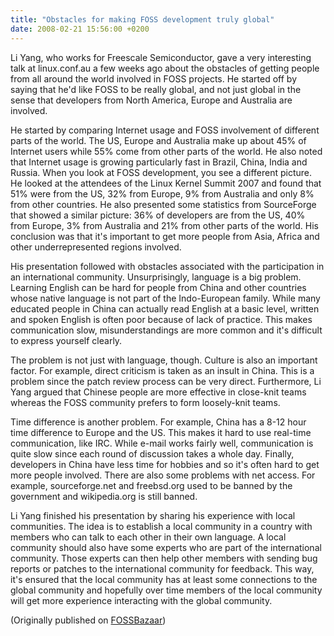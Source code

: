 ```yaml
---
title: "Obstacles for making FOSS development truly global"
date: 2008-02-21 15:56:00 +0200
---
```


Li Yang, who works for Freescale Semiconductor, gave a very interesting
talk at linux.conf.au a few weeks ago about the obstacles of getting people
from all around the world involved in FOSS projects.  He started off by
saying that he'd like FOSS to be really global, and not just global in the
sense that developers from North America, Europe and Australia are
involved.

He started by comparing Internet usage and FOSS involvement of different
parts of the world.  The US, Europe and Australia make up about 45% of
Internet users while 55% come from other parts of the world.  He also noted
that Internet usage is growing particularly fast in Brazil, China, India
and Russia.  When you look at FOSS development, you see a different
picture.  He looked at the attendees of the Linux Kernel Summit 2007 and
found that 51% were from the US, 32% from Europe, 9% from Australia and
only 8% from other countries.  He also presented some statistics from
SourceForge that showed a similar picture: 36% of developers are from the
US, 40% from Europe, 3% from Australia and 21% from other parts of the
world.  His conclusion was that it's important to get more people from
Asia, Africa and other underrepresented regions involved.

His presentation followed with obstacles associated with the participation
in an international community.  Unsurprisingly, language is a big problem.
Learning English can be hard for people from China and other countries
whose native language is not part of the Indo-European family.  While many
educated people in China can actually read English at a basic level,
written and spoken English is often poor because of lack of practice.  This
makes communication slow, misunderstandings are more common and it's
difficult to express yourself clearly.

The problem is not just with language, though.  Culture is also an
important factor.  For example, direct criticism is taken as an insult in
China.  This is a problem since the patch review process can be very
direct.  Furthermore, Li Yang argued that Chinese people are more effective
in close-knit teams whereas the FOSS community prefers to form loosely-knit
teams.

Time difference is another problem.  For example, China has a 8-12 hour
time difference to Europe and the US.  This makes it hard to use real-time
communication, like IRC.  While e-mail works fairly well, communication is
quite slow since each round of discussion takes a whole day.  Finally,
developers in China have less time for hobbies and so it's often hard to
get more people involved.  There are also some problems with net access.
For example, sourceforge.net and freebsd.org used to be banned by the
government and wikipedia.org is still banned.

Li Yang finished his presentation by sharing his experience with local
communities.  The idea is to establish a local community in a country with
members who can talk to each other in their own language.  A local
community should also have some experts who are part of the international
community.  Those experts can then help other members with sending bug
reports or patches to the international community for feedback.  This way,
it's ensured that the local community has at least some connections to the
global community and hopefully over time members of the local community
will get more experience interacting with the global community.

(Originally published on <a href = "https://fossbazaar.org/">FOSSBazaar</a>)

